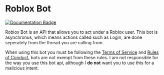# Roblox Bot
[![Documentation Badge](https://readthedocs.org/projects/robloxbot/badge/?version=latest)](http://robloxbot.readthedocs.io/en/latest/?badge=latest)

Roblox Bot is an API that allows you to act under a Roblox user.
This bot is asynchronus, which means actions called such as Login, are done seperately from the thread you are calling from.

When using this bot you must be following the [Terms of Service](https://www.roblox.com/Info/terms-of-service) and [Rules of Conduct](https://en.help.roblox.com/hc/en-us/articles/203313410), bots are not exempt from these rules.
I am not responsible for the way you use this bot api, although I **do not** want you to use this for a malicious intent.